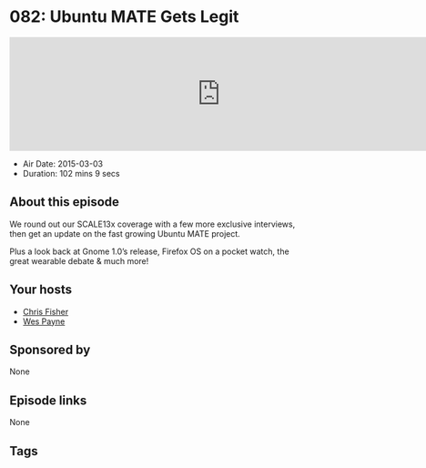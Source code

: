 # 082: Ubuntu MATE Gets Legit

<iframe src="https://player.fireside.fm/v2/RUkczH-V+AlEanZ_2?theme=dark" width="740" height="200" frameborder="0" scrolling="no"></iframe>

* Air Date: 2015-03-03
* Duration: 102 mins 9 secs

## About this episode

We round out our SCALE13x coverage with a few more exclusive interviews, then get an update on the fast growing Ubuntu MATE project.

Plus a look back at Gnome 1.0’s release, Firefox OS on a pocket watch, the great wearable debate & much more!

## Your hosts
* [Chris Fisher](https://linuxunplugged.com/hosts/chrislas)
* [Wes Payne](https://linuxunplugged.com/hosts/wes)

## Sponsored by

None



## Episode links

None



## Tags

